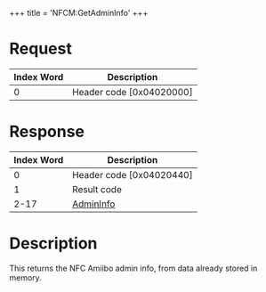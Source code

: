 +++
title = 'NFCM:GetAdminInfo'
+++

# Request

| Index Word | Description                |
|------------|----------------------------|
| 0          | Header code \[0x04020000\] |

# Response

| Index Word | Description                                    |
|------------|------------------------------------------------|
| 0          | Header code \[0x04020440\]                     |
| 1          | Result code                                    |
| 2-17       | [AdminInfo](NFC_Services#AdminInfo "wikilink") |

# Description

This returns the NFC Amiibo admin info, from data already stored in
memory.